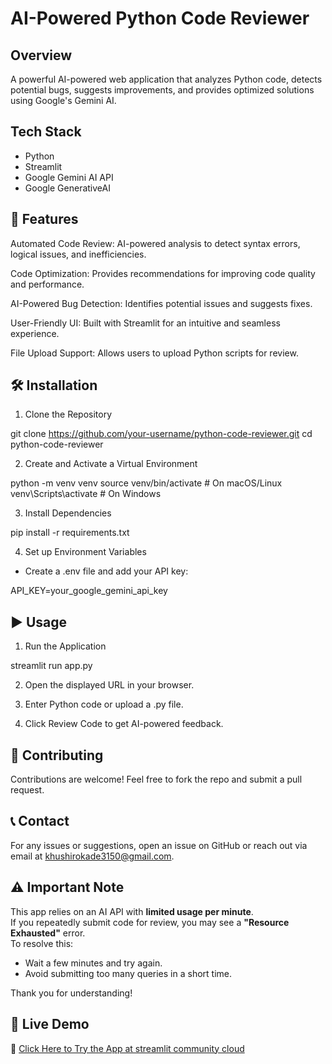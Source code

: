 # AI-Powered Python Code Reviewer 

## Overview
A powerful AI-powered web application that analyzes Python code, detects potential bugs, suggests improvements, and provides optimized solutions using Google's Gemini AI.

##  Tech Stack
- Python
- Streamlit
- Google Gemini AI API
- Google GenerativeAI

## 🚀 Features
  Automated Code Review: AI-powered     analysis to detect syntax errors, logical issues, and inefficiencies.

  Code Optimization: Provides recommendations for improving code quality and performance.

  AI-Powered Bug Detection: Identifies potential issues and suggests fixes.

  User-Friendly UI: Built with Streamlit for an intuitive and seamless experience.

  File Upload Support: Allows users to upload Python scripts for review. 

## 🛠 Installation

1. Clone the Repository

git clone https://github.com/your-username/python-code-reviewer.git
cd python-code-reviewer

2. Create and Activate a Virtual Environment

python -m venv venv
source venv/bin/activate  # On macOS/Linux
venv\Scripts\activate    # On Windows

3. Install Dependencies

pip install -r requirements.txt

4. Set up Environment Variables

- Create a .env file and add your API key:

API_KEY=your_google_gemini_api_key

## ▶️ Usage

1. Run the Application

streamlit run app.py

2. Open the displayed URL in your browser.

3. Enter Python code or upload a .py file.

4. Click Review Code to get AI-powered feedback.

## 🤝 Contributing

Contributions are welcome! Feel free to fork the repo and submit a pull request.


## 📞 Contact

For any issues or suggestions, open an issue on GitHub or reach out via email at khushirokade3150@gmail.com.

## ⚠️ Important Note  
This app relies on an AI API with **limited usage per minute**.  
If you repeatedly submit code for review, you may see a **"Resource Exhausted"** error.  
To resolve this:  
- Wait a few minutes and try again.  
- Avoid submitting too many queries in a short time.  

Thank you for understanding! 

## 🚀 Live Demo  
🔗 [Click Here to Try the App at streamlit community cloud](https://ai-codereviewer-tbrhbixykkjp8ncpb6ocjc.streamlit.app/) 

 
 
